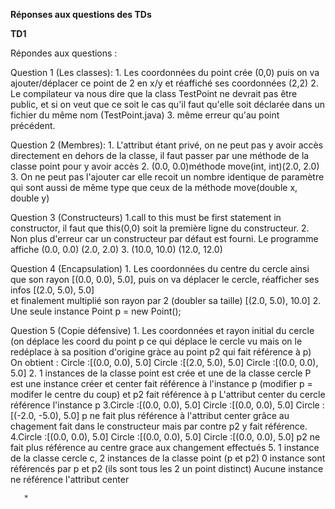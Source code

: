 **Réponses aux questions des TDs**

**TD1**

Répondes aux questions :

Question 1 (Les classes):
	1. Les coordonnées du point crée (0,0) puis on va ajouter/déplacer ce point de 2 en x/y
	   et réaffiché ses coordonnées (2,2)
	2. Le compilateur va nous dire que la class TestPoint ne devrait pas être public, et si on veut que ce soit le cas
	   qu'il faut qu'elle soit déclarée dans un fichier du même nom (TestPoint.java)
	3. même erreur qu'au point précédent.
	
Question 2 (Membres):
	1. L'attribut étant privé, on ne peut pas y avoir accès directement en dehors de la classe, il faut passer par une méthode de la classe point pour y avoir accès
	2. (0.0, 0.0)méthode move(int, int)(2.0, 2.0)
	3. On ne peut pas l'ajouter car elle recoit un nombre identique de paramètre qui sont aussi de même type que ceux de la méthode move(double x, double y)
	
Question 3 (Constructeurs)
	1.call to this must be first statement in constructor, il faut que this(0,0) soit la première ligne du constructeur.
	2. Non plus d'erreur car un constructeur par défaut est fourni. Le programme affiche (0.0, 0.0) (2.0, 2.0)
	3. (10.0, 10.0) (12.0, 12.0)

Question 4 (Encapsulation)
	1. Les coordonnées du centre du cercle ainsi que son rayon [(0.0, 0.0), 5.0],
	   puis on va déplacer le cercle, réafficher ses infos [(2.0, 5.0), 5.0]   
	   et finalement multiplié son rayon par 2 (doubler sa taille) [(2.0, 5.0), 10.0]
	2. Une seule instance Point p = new Point();

Question 5 (Copie défensive)
	1. Les coordonnées et rayon initial du cercle (on déplace les coord du point p ce qui déplace le cercle vu mais on
	   le redéplace à sa position d'origine gràce au point p2 qui fait référence à p)
	   On obtient :
       Circle :[(0.0, 0.0), 5.0]
       Circle :[(2.0, 5.0), 5.0]
       Circle :[(0.0, 0.0), 5.0]
	2. 1 instances de la classe point est crée et une de la classe cercle
	   P est une instance créer et center fait référence à l'instance p (modifier p = modifer le centre du coup) et p2 fait référence à p
	   L'attribut center du cercle référence l'instance p
	3.Circle :[(0.0, 0.0), 5.0]
      Circle :[(0.0, 0.0), 5.0]
      Circle :[(-2.0, -5.0), 5.0]
      p ne fait plus référence à l'attribut center grâce au chagement fait dans le constructeur mais par contre p2
      y fait référence.
    4.Circle :[(0.0, 0.0), 5.0]
      Circle :[(0.0, 0.0), 5.0]
      Circle :[(0.0, 0.0), 5.0]
      p2 ne fait plus référence au centre grace aux changement effectués
    5. 1 instance de la classe cercle c, 2 instances de la classe point (p et p2)
       0 instance sont référencés par p et p2 (ils sont tous les 2 un point distinct)
       Aucune instance ne référence l'attribut center

       *
